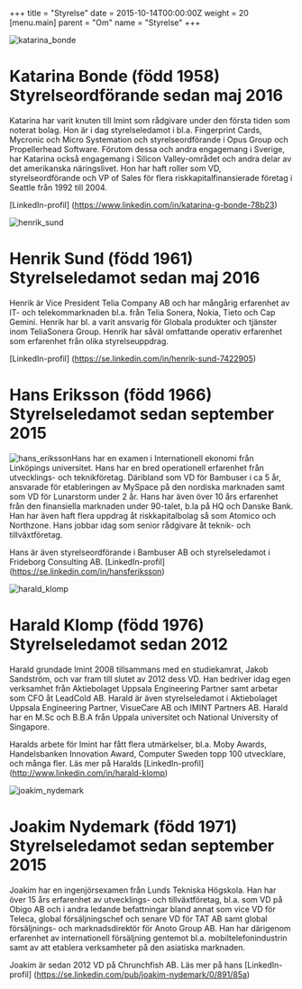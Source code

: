 +++
title = "Styrelse"
date = 2015-10-14T00:00:00Z
weight = 20
[menu.main]
parent = "Om"
name = "Styrelse"
+++

![katarina_bonde](katarina-bonde.jpg)

# Katarina Bonde (född 1958) Styrelseordförande sedan maj 2016
Katarina har varit knuten till Imint som rådgivare under den första tiden som noterat bolag. Hon är i dag styrelseledamot i bl.a. Fingerprint Cards, Mycronic och Micro Systemation och styrelseordförande i Opus Group och Propellerhead Software. Förutom dessa och andra engagemang i Sverige, har Katarina också engagemang i Silicon Valley-området och andra delar av det amerikanska näringslivet. Hon har haft roller som VD, styrelseordförande och VP of Sales för flera riskkapitalfinansierade företag i Seattle från 1992 till 2004.

[LinkedIn-profil] (https://www.linkedin.com/in/katarina-g-bonde-78b23)

![henrik_sund](henrik-sund-linkedin.jpg)

# Henrik Sund (född 1961) Styrelseledamot sedan maj 2016
Henrik är Vice President Telia Company AB och har mångårig erfarenhet av IT- och telekommarknaden bl.a. från Telia Sonera, Nokia, Tieto och Cap Gemini. Henrik har bl. a varit ansvarig för Globala produkter och tjänster inom TeliaSonera Group. Henrik har såväl omfattande operativ erfarenhet som erfarenhet från olika styrelseuppdrag.

[LinkedIn-profil] (https://se.linkedin.com/in/henrik-sund-7422905)

# Hans Eriksson (född 1966) Styrelseledamot sedan september 2015
![hans_eriksson](hans_eriksson.jpg)Hans har en examen i Internationell ekonomi från Linköpings universitet. Hans har en bred operationell erfarenhet från utvecklings- och teknikföretag. Däribland som VD för Bambuser i ca 5 år, ansvarade för etableringen av MySpace på den nordiska marknaden samt som VD för Lunarstorm under 2 år. Hans har även över 10 års erfarenhet från den finansiella marknaden under 90-talet, b.la på HQ och Danske Bank. Han har även haft flera uppdrag åt riskkapitalbolag så som Atomico och Northzone. Hans jobbar idag som senior rådgivare åt teknik- och tillväxtföretag.

Hans är även styrelseordförande i Bambuser AB och styrelseledamot i Frideborg Consulting AB.
[LinkedIn-profil] (https://se.linkedin.com/in/hansferiksson)

![harald_klomp](harald_klomp.jpg)

# Harald Klomp (född 1976) Styrelseledamot sedan 2012
Harald grundade Imint 2008 tillsammans med en studiekamrat, Jakob Sandström, och var fram till slutet av 2012 dess VD. Han bedriver idag egen verksamhet från Aktiebolaget Uppsala Engineering Partner samt arbetar som CFO åt LeadCold AB. Harald är även styrelseledamot i Aktiebolaget Uppsala Engineering Partner, VisueCare AB och IMINT Partners AB. Harald har en M.Sc och B.B.A från Uppala universitet och National University of Singapore.

Haralds arbete för Imint har fått flera utmärkelser, bl.a. Moby Awards, Handelsbanken Innovation Award, Computer Sweden topp 100 utvecklare, och många fler. Läs mer på Haralds [LinkedIn-profil] (http://www.linkedin.com/in/harald-klomp)

![joakim_nydemark](joakim_nydemark.jpg)
# Joakim Nydemark (född 1971) Styrelseledamot sedan september 2015
Joakim har en ingenjörsexamen från Lunds Tekniska Högskola. Han har över 15 års erfarenhet av utvecklings- och tillväxtföretag, bl.a. som VD på Obigo AB och i andra ledande befattningar bland annat som vice VD för Teleca, global försäljningschef och senare VD för TAT AB samt global försäljnings- och marknadsdirektör för Anoto Group AB. Han har därigenom erfarenhet av internationell försäljning gentemot bl.a. mobiltelefonindustrin samt av att etablera verksamheter på den asiatiska marknaden.

Joakim är sedan 2012 VD på Chrunchfish AB. Läs mer på hans [LinkedIn-profil] (https://se.linkedin.com/pub/joakim-nydemark/0/891/85a)
